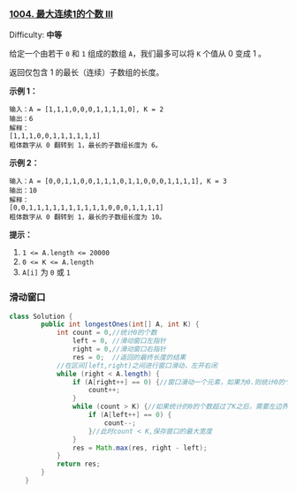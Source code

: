 ### [1004\. 最大连续1的个数 III](https://leetcode-cn.com/problems/max-consecutive-ones-iii/)

Difficulty: **中等**


给定一个由若干 `0` 和 `1` 组成的数组 `A`，我们最多可以将 `K` 个值从 0 变成 1 。

返回仅包含 1 的最长（连续）子数组的长度。

**示例 1：**

```
输入：A = [1,1,1,0,0,0,1,1,1,1,0], K = 2
输出：6
解释： 
[1,1,1,0,0,1,1,1,1,1,1]
粗体数字从 0 翻转到 1，最长的子数组长度为 6。
```

**示例 2：**

```
输入：A = [0,0,1,1,0,0,1,1,1,0,1,1,0,0,0,1,1,1,1], K = 3
输出：10
解释：
[0,0,1,1,1,1,1,1,1,1,1,1,0,0,0,1,1,1,1]
粗体数字从 0 翻转到 1，最长的子数组长度为 10。
```

**提示：**

1.  `1 <= A.length <= 20000`
2.  `0 <= K <= A.length`
3.  `A[i]` 为 `0` 或 `1` 


### 滑动窗口
```java
class Solution {
        public int longestOnes(int[] A, int K) {
            int count = 0,//统计0的个数
                left = 0, //滑动窗口左指针
                right = 0,//滑动窗口右指针
                res = 0;  //返回的最终长度的结果
            //在区间[left,right)之间进行窗口滑动，左开右闭
            while (right < A.length) {
                if (A[right++] == 0) {//窗口滑动一个元素，如果为0.则统计0的个数 count++
                    count++;
                }
                while (count > K) {//如果统计的0的个数超过了K之后，需要左边界+1滑动
                    if (A[left++] == 0) {
                        count--;
                    }//此时count < K,保存窗口的最大宽度
                }
                res = Math.max(res, right - left);
            }
            return res;
        }
    }
```
